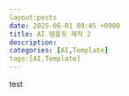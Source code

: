 ```yaml
---
layout:posts
date: 2025-06-01 09:45 +0900
title: AI 템플릿 제작 2
description:
categories: [AI,Template]
tags:[AI,Template]
---
```


test

